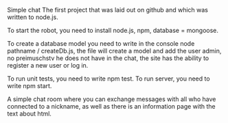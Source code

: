 Simple chat
The first project that was laid out on github and which was written to node.js.

To start the robot, you need to install node.js, npm, database = mongoose.

To create a database model you need to write in the console node pathname / createDb.js, the file will create a model and add the user admin, no preimuschstv he does not have in the chat, the site has the ability to register a new user or log in.

To run unit tests, you need to write npm test.
To run server, you need to write npm start.

A simple chat room where you can exchange messages with all who have connected to a nickname, as well as there is an information page with the text about html.